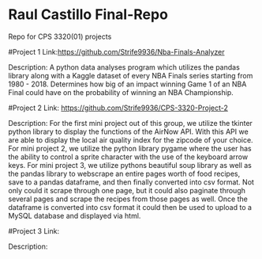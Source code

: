 # Raul Castillo Final-Repo
Repo for CPS 3320(01) projects

#Project 1
Link:https://github.com/Strife9936/Nba-Finals-Analyzer

Description: A python data analyses program which utilizes the pandas library along with a Kaggle dataset of every NBA Finals series starting from 1980 - 2018. Determines how big of an impact winning Game 1 of an NBA Final could have on the probability of winning an NBA Championship.

#Project 2
Link: https://github.com/Strife9936/CPS-3320-Project-2

Description: For the first mini project out of this group, we utilize the tkinter python library to display the functions of the AirNow API. With this API we are able to display the local air quality index for the zipcode of your choice. For mini project 2, we utilize the python library pygame where the user has the ability to control a sprite character with the use of the keyboard arrow keys. For mini project 3, we utilize pythons beautiful soup library as well as the pandas library to webscrape an entire pages worth of food recipes, save to a pandas dataframe, and then finally converted into csv format. Not only could it scrape through one page, but it could also paginate through several pages and scrape the recipes from those pages as well. Once the dataframe is converted into csv format it could then be used to upload to a MySQL database and displayed via html.

#Project 3 
Link:

Description:
